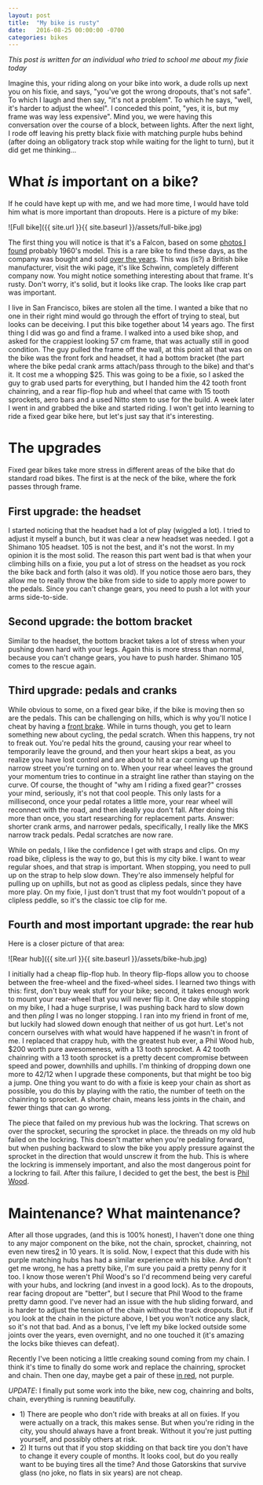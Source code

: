 ```yaml
---
layout: post
title:  "My bike is rusty"
date:   2016-08-25 00:00:00 -0700
categories: bikes
---
```


*This post is written for an individual who tried to school me about my fixie today*

Imagine this, your riding along on your bike into work, a dude rolls up next you on his fixie, and says,
 "you've got the wrong dropouts, that's not safe". To which I laugh and then say, "it's not a problem". To
 which he says, "well, it's harder to adjust the wheel". I conceded this point, "yes, it is, but my frame
 was way less expensive". Mind you, we were having this conversation over the course of a block, between
 lights. After the next light, I rode off leaving his pretty black fixie with matching purple hubs behind
 (after doing an obligatory track stop while waiting for the light to turn), but it did get me thinking...

# What *is* important on a bike?

If he could have kept up with me, and we had more time, I would have told him what is more important than dropouts.
 Here is a picture of my bike:

![Full bike]({{ site.url }}{{ site.baseurl }}/assets/full-bike.jpg)

The first thing you will notice is that it's a Falcon, based on some
 [photos I found](http://www.classicrendezvous.com/British_isles/Falcon/Falcon_Jerry_Moos.htm)
 probably 1960's model. This is a rare bike to find these days, as the company was bought
 and sold [over the years](https://en.wikipedia.org/wiki/Falcon_Cycles). This was (is?) a British bike manufacturer, visit the wiki page, it's like Schwinn, completely different company now.
 You might notice something interesting about that frame. It's rusty. Don't worry, it's solid, but it looks like crap.
 The looks like crap part was important.

I live in San Francisco, bikes are stolen all the time. I wanted a bike that no one in their right mind would go through
 the effort of trying to steal, but looks can be deceiving. I put this bike together about 14 years ago. The
 first thing I did was go and find a frame. I walked into a used bike shop, and asked for the crappiest looking 57 cm frame,
 that was actually still in good condition. The guy pulled the frame off the wall, at this point all
 that was on the bike was the front fork and headset, it had a bottom bracket (the part where the bike pedal crank arms
 attach/pass through to the bike) and that's it. It cost me a whopping $25. This was going to be a fixie, so I asked the
 guy to grab used parts for everything, but I handed him the 42 tooth front chainring, and a rear flip-flop hub and wheel
 that came with 15 tooth sprockets, aero bars and a used Nitto stem to use for the build. A week later I went in and
 grabbed the bike and started riding. I won't get into learning to ride a fixed gear bike here, but let's just say that
 it's interesting.

# The upgrades

Fixed gear bikes take more stress in different areas of the bike that do standard road bikes. The first is at the neck
 of the bike, where the fork passes through frame.

## First upgrade: the headset

I started noticing that the headset had a lot of play (wiggled a lot). I tried to adjust it myself a bunch, but it was
 clear a new headset was needed. I got a Shimano 105 headset. 105 is not the best, and it's not the worst. In my opinion
 it is the most solid. The reason this part went bad is that when your climbing hills on a fixie, you put a lot of stress
 on the headset as you rock the bike back and forth (also it was old).  If you notice those aero bars, they allow me to
 really throw the bike from side to side to apply more power to the pedals. Since you can't change gears, you need to
 push a lot with your arms side-to-side.

## Second upgrade: the bottom bracket

Similar to the headset, the bottom bracket takes a lot of stress when your pushing down hard with your legs. Again
 this is more stress than normal, because you can't change gears, you have to push harder. Shimano 105 comes to
 the rescue again.

## Third upgrade: pedals and cranks

While obvious to some, on a fixed gear bike, if the bike is moving then so are the pedals. This can be challenging on hills,
 which is why you'll notice I cheat by having a [front brake](?#1). While in turns though, you get to
 learn something new about cycling, the pedal scratch. When this happens, try not to freak out. You're pedal hits the ground,
 causing your rear wheel to temporarily leave the ground, and then your heart skips a beat, as you realize you have lost
 control and are about to hit a car coming up that narrow street you're turning on to. When your rear wheel leaves the ground
 your momentum tries to continue in a straight line rather than staying on the curve. Of course, the thought of "why am I
 riding a fixed gear?" crosses your mind, seriously, it's not that cool people. This only lasts for a millisecond, once your
 pedal rotates a little more, your rear wheel will reconnect with the road, and then ideally you don't fall. After doing this
 more than once, you start researching for replacement parts. Answer: shorter crank arms, and narrower pedals, specifically,
 I really like the MKS narrow track pedals. Pedal scratches are now rare.

While on pedals, I like the confidence I get with straps and clips. On my road bike, clipless is the way to go, but this
 is my city bike. I want to wear regular shoes, and that strap is important. When stopping, you need to pull up on the strap
 to help slow down. They're also immensely helpful for pulling up on uphills, but not as good as clipless pedals, since
 they have more play. On my fixie, I just don't trust that my foot wouldn't popout of a clipless peddle, so it's the classic
 toe clip for me.

## Fourth and most important upgrade: the rear hub

Here is a closer picture of that area:

![Rear hub]({{ site.url }}{{ site.baseurl }}/assets/bike-hub.jpg)

I initially had a cheap flip-flop hub. In theory flip-flops allow you to choose between the free-wheel and the fixed-wheel
 sides. I learned two things with this: first, don't buy weak stuff for your bike; second,
 it takes enough work to mount your rear-wheel that you will never flip it. One day while stopping on my bike, I had a huge
 surprise, I was pushing back hard to slow down and then *pling* I was no longer stopping. I ran into my friend in front of
 me, but luckily had slowed down enough that neither of us got hurt. Let's not concern ourselves with what would have
 happened if he wasn't in front of me. I replaced that crappy hub, with the greatest hub ever, a Phil Wood hub, $200 worth
 pure awesomeness, with a 13 tooth sprocket. A 42 tooth chainring with a 13 tooth sprocket is a pretty decent compromise
 between speed and power, downhills and uphills. I'm thinking of dropping down one more to 42/12 when I upgrade these
 components, but that might be too big a jump. One thing you want to do with a fixie is keep your chain as short as
 possible, you do this by playing with the ratio, the number of teeth on the chainring to sprocket. A shorter chain, means less
 joints in the chain, and fewer things that can go wrong.

The piece that failed on my previous hub was the lockring. That screws on over the sprocket, securing the sprocket in place.
 the threads on my old hub failed on the lockring. This doesn't matter when you're pedaling forward, but when pushing backward to
 slow the bike you apply pressure against the sprocket in the direction that would unscrew it from the hub. This is where
 the lockring is immensely important, and also the most dangerous point for a lockring to fail. After this failure, I decided
 to get the best, the best is [Phil Wood](http://www.philwood.com).

# Maintenance? What maintenance?

After all those upgrades, (and this is 100% honest), I haven't done one thing to any major component
 on the bike, not the chain, sprocket, chainring, not even new tires[2](?#2) in 10 years. It is solid. Now, I expect that this
 dude with his purple matching hubs has had a similar experience with his bike. And don't get me wrong, he has a pretty
 bike, I'm sure you paid a pretty penny for it too. I know those weren't Phil Wood's so I'd recommend being very careful with
 your hubs, and lockring (and invest in a good lock). As to the dropouts, rear facing dropout are "better", but I secure that
 Phil Wood to the frame pretty damn good. I've never had an issue with the hub sliding forward, and is harder to adjust the
 tension of the chain without the track dropouts. But if you look at the chain in the picture above, I bet you won't notice
 any slack, so it's not that bad. And as a bonus, I've left my bike locked outside some joints over the years, even overnight,
 and no one touched it (it's amazing the locks bike thieves can defeat).

Recently I've been noticing a little creaking sound coming from my chain. I think it's time to finally do some work and
 replace the chainring, sprocket and chain. Then one day, maybe get a pair of these [in red](http://phil-wood-co.myshopify.com/collections/track-hub-parts/products/rear-high-flange-double-fixed-track-hubs-classic-model),
 not purple.

*UPDATE*: I finally put some work into the bike, new cog, chainring and bolts, chain, everything is running beautifully.

- <a name="1">1</a>) There are people who don't ride with breaks at all on fixies. If you were actually on a track, this
 makes sense. But when you're riding in the city, you should always have a front break. Without it you're just putting
 yourself, and possibly others at risk.
- <a name="2">2</a>) It turns out that if you stop skidding on that back tire you don't have to change it every couple of
 months. It looks cool, but do you really want to be buying tires all the time? And those Gatorskins that survive glass
 (no joke, no flats in six years) are not cheap.
